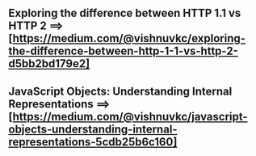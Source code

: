 ## Exploring the difference between HTTP 1.1 vs HTTP 2 ==> [https://medium.com/@vishnuvkc/exploring-the-difference-between-http-1-1-vs-http-2-d5bb2bd179e2]

## JavaScript Objects: Understanding Internal Representations ==> [https://medium.com/@vishnuvkc/javascript-objects-understanding-internal-representations-5cdb25b6c160]
